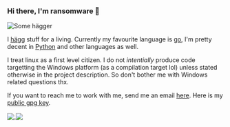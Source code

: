 ### Hi there, I'm ransomware 👋

![Some hägger](https://ransomware.host/hacker.webp)

I [hägg](https://www.urbandictionary.com/define.php?term=Hagg#15390684) stuff for a living.
Currently my favourite language is [go](https://golang.org/), I'm pretty decent in [Python](https://www.python.org/) and other languages as well.

I treat linux as a first level citizen. I do not *intentially* produce code targetting the Windows platform (as a compilation target lol) unless stated otherwise in the project description. So don't bother me with Windows related questions thx.

If you want to reach me to work with me, send me an email [here](mailto:4thel00z@gmail.com?subject=[GitHub]).
Here is my [public gpg key](http://keys.gnupg.net/pks/lookup?op=get&search=0xD0E70B7A61EDA0BA).

<a href="http://gendos.site">
  <img align="center" src="https://github-readme-stats.vercel.app/api?username=4thel00z&theme=radical" />
</a>

<a href="http://gendos.site">
  <img align="center" src="https://github-readme-stats.vercel.app/api/top-langs/?username=4thel00z&langs_count=8&theme=radical&layout=compact" />
</a>

